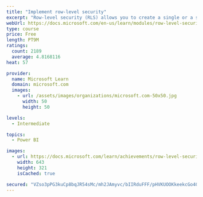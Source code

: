 ```yaml
---
title: "Implement row-level security"
excerpt: "Row-level security (RLS) allows you to create a single or a set of reports that targets data for a specific user. In this module, you will learn how to implement RLS by using either a static or dynamic method and how Microsoft Power BI simplifies testing RLS in Power BI Desktop and Power BI service."
webUrl: https://docs.microsoft.com/en-us/learn/modules/row-level-security-power-bi/
type: course
price: Free
length: PT9M
ratings:
  count: 2189
  average: 4.8168116
heat: 57

provider:
  name: Microsoft Learn
  domain: microsoft.com
  images:
    - url: /assets/images/organizations/microsoft.com-50x50.jpg
      width: 50
      height: 50

levels:
  - Intermediate

topics:
  - Power BI

images:
  - url: https://docs.microsoft.com/learn/achievements/row-level-security-power-bi-social.png
    width: 643
    height: 321
    isCached: true

secured: "VZso3pPG3kuCp8bqJR54sMc/mh2JAmyvc/bIIRduFFF/pHVKUOOKkeekcGo4GorZh71w5oC+dCDpnonk3FY/fPM0xOmiV4vWaFfjbiiwv4wGjOkpCN4PzCa1I1O7/HMhb9u5zEeipiXvvAhO4Nwd+TDeYdYRnP7wVaw/yyBEHHlXWzFCdAIC0HHpUb9kvqQEmvIg6Ur02wu/EXmeaJY2OWC5PY2hAN9kEgnF7VQmQrWp9Y3HzAEIIsTbLab21eHUEdbSP3FvyDfyzEqUNFBAvTDrvGGOSDfaZrNZ1EdilMTialc4aCdXxRfBl2ghE3TdFSKe8S7sdGaEsHYUq9ifDULT/fWnE/5oe9oSQqFUhIK1oHiRnOavQholEVs2Wva7rpZ7TemS9kaA3ZPpJ+ty3LuQdjtL4BkbIpQExlbxlbI=;awT+bNS+uu8cFdw73h7CQA=="
---
```


